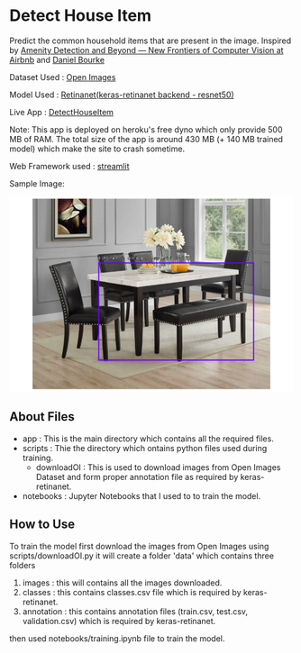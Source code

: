 # Detect House Item

Predict the common household items that are present in the image.
Inspired by [Amenity Detection and Beyond — New Frontiers of Computer Vision at Airbnb](https://medium.com/airbnb-engineering/amenity-detection-and-beyond-new-frontiers-of-computer-vision-at-airbnb-144a4441b72e) and [Daniel Bourke](https://www.mrdbourke.com/42days)

Dataset Used : [Open Images](https://opensource.google/projects/open-images-dataset)

Model Used : [Retinanet(keras-retinanet backend - resnet50)](https://github.com/fizyr/keras-retinanet)

Live App : [DetectHouseItem](https://detecthouseitem.herokuapp.com/)

Note: This app is deployed on heroku's free dyno which only provide 500 MB of RAM. The total size of the app is around 430 MB (+ 140 MB trained model) 
which make the site to crash sometime.

Web Framework used : [streamlit](https://www.streamlit.io/)

Sample Image:

![sample image](https://github.com/rishabhvarshney14/Detect-House-Item/blob/master/sample.png)

## About Files

- app : This is the main directory which contains all the required files.
- scripts : Thie the directory which ontains python files used during training.
    - downloadOI : This is used to download images from Open Images Dataset and form proper annotation file as required by keras-retinanet.
- notebooks : Jupyter Notebooks that I used to to train the model.

## How to Use

To train the model first download the images from Open Images using scripts/downloadOI.py it will create a folder 'data' which contains three folders
1. images : this will contains all the images downloaded.
2. classes : this contains classes.csv file which is required by keras-retinanet.
3. annotation : this contains annotation files (train.csv, test.csv, validation.csv) which is required by keras-retinanet.

then used notebooks/training.ipynb file to train the model.
